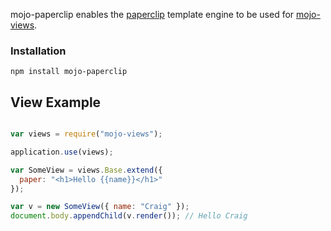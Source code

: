 mojo-paperclip enables the [paperclip](https://github.com/mojo-js/paperclip.js) template engine to be used for [mojo-views](https://github.com/mojo-js/mojo-views).

### Installation

```
npm install mojo-paperclip
```


## View Example

```javascript

var views = require("mojo-views");

application.use(views);

var SomeView = views.Base.extend({  
  paper: "<h1>Hello {{name}}</h1>"
});

var v = new SomeView({ name: "Craig" });
document.body.appendChild(v.render()); // Hello Craig
```


